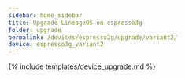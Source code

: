 ```yaml
---
sidebar: home_sidebar
title: Upgrade LineageOS on espresso3g
folder: upgrade
permalink: /devices/espresso3g/upgrade/variant2/
device: espresso3g_variant2
---
```

{% include templates/device_upgrade.md %}
